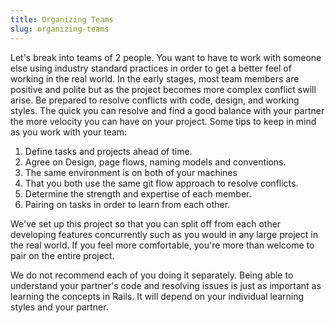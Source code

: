 ```yaml
---
title: Organizing Teams
slug: organizing-teams
---
```


Let's break into teams of 2 people. You want to have to work with someone else using industry standard practices in order to get a better feel of working in the real world. In the early stages, most team members are positive and polite but as the project becomes more complex conflict swill arise. Be prepared to resolve conflicts with code, design, and working styles. The quick you can resolve and find a good balance with your partner the more velocity you can have on your project. Some tips to keep in mind as you work with your team:

1. Define tasks and projects ahead of time.
2. Agree on Design, page flows, naming models and conventions.
3. The same environment is on both of your machines
4. That you both use the same git flow approach to resolve conflicts.
5. Determine the strength and expertise of each member.
6. Pairing on tasks in order to learn from each other.

We've set up this project so that you can split off from each other developing features concurrently such as you would in any large project in the real world. If you feel more comfortable, you're more than welcome to pair on the entire project.

We do not recommend each of you doing it separately. Being able to understand your partner's code and resolving issues is just as important as learning the concepts in Rails. It will depend on your individual learning styles and your partner.
